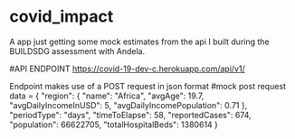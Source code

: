 # covid_impact

A app just getting some mock estimates from the api I built during the BUILDSDG assessment with Andela.

#API ENDPOINT
https://covid-19-dev-c.herokuapp.com/api/v1/

Endpoint makes use of a POST request in json format
#mock post request data = 
{
  "region": {
    "name": "Africa",
    "avgAge": 19.7,
    "avgDailyIncomeInUSD": 5,
    "avgDailyIncomePopulation": 0.71
  },
  "periodType": "days",
  "timeToElapse": 58,
  "reportedCases": 674,
  "population": 66622705,
  "totalHospitalBeds": 1380614
}
